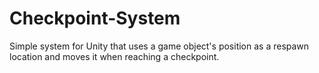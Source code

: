 # Checkpoint-System
Simple system for Unity that uses a game object's position as a respawn location and moves it when reaching a checkpoint.
